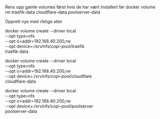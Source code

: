  Rens opp gamle volumes først hvis de har vært installert før
docker volume rm traefik-data cloudflare-data poolserver-data

 Opprett nye med riktige stier

docker volume create --driver local \
  --opt type=nfs \
  --opt o=addr=192.168.40.200,rw \
  --opt device=:/srv/nfs/copi-pool/traefik \
  traefik-data

docker volume create --driver local \
  --opt type=nfs \
  --opt o=addr=192.168.40.200,rw \
  --opt device=:/srv/nfs/copi-pool/cloudflare \
  cloudflare-data

docker volume create --driver local \
  --opt type=nfs \
  --opt o=addr=192.168.40.200,rw \
  --opt device=:/srv/nfs/copi-pool/poolserver \
  poolserver-data

